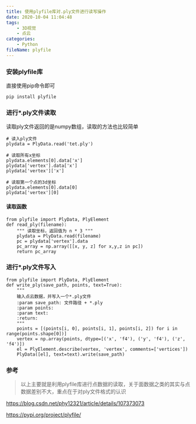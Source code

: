 ```yaml
---
title: 使用plyfile库对.ply文件进行读写操作
date: 2020-10-04 11:04:48
tags:
	- 3D视觉
	- 点云
categories:
	- Python
fileName: plyfile
---
```


### 安装plyfile库

直接使用pip命令即可

```
pip install plyfile
```

### 进行*.ply文件读取

读取ply文件返回的是numpy数组，读取的方法也比较简单

```
# 读入ply文件
plydata = PlyData.read('tet.ply')

# 读取所有x坐标
plydata.elements[0].data['x']
plydata['vertex'].data['x']
plydata['vertex']['x']

# 读取第一个点的3d坐标
plydata.elements[0].data[0]
plydata['vertex'][0]
```

#### 读取函数

```
from plyfile import PlyData, PlyElement
def read_ply(filename):
    """ 读取坐标，返回值为 n * 3 """
    plydata = PlyData.read(filename)
    pc = plydata['vertex'].data
    pc_array = np.array([[x, y, z] for x,y,z in pc])
    return pc_array
```

### 进行*.ply文件写入

```
from plyfile import PlyData, PlyElement
def write_ply(save_path, points, text=True):
    """
    输入点云数据，并写入一个*.ply文件
    :param save_path: 文件路径 + *.ply
    :param points:
    :param text:
    :return: 
    """
    points = [(points[i, 0], points[i, 1], points[i, 2]) for i in range(points.shape[0])]
    vertex = np.array(points, dtype=[('x', 'f4'), ('y', 'f4'), ('z', 'f4')])
    el = PlyElement.describe(vertex, 'vertex', comments=['vertices'])
    PlyData([el], text=text).write(save_path)
```



### 参考

> 以上主要就是利用plyfile库进行点数据的读取，关于面数据之类的其实与点数据差别不大，重点在于对ply文件格式的认识

https://blog.csdn.net/phy12321/article/details/107373073

https://pypi.org/project/plyfile/